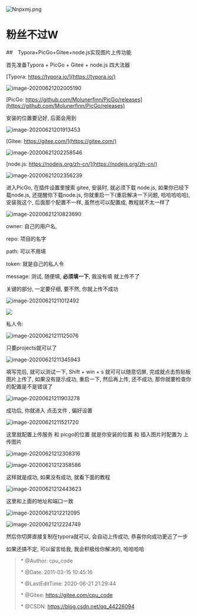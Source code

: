 

<img src="https://s1.ax1x.com/2020/06/18/Nnpxmj.png" alt="Nnpxmj.png" title="Nnpxmj.png" />

# 粉丝不过W

##　Typora+PicGo+Gitee+node.js实现图片上传功能

首先准备Typora + PicGo + Gitee + node.js 四大法器



[Typora: https://typora.io/](https://typora.io/)

![image-20200621202005190](https://gitee.com/cpu_code/picture_bed/raw/master/image-20200621202005190.png)



[PicGo: https://github.com/Molunerfinn/PicGo/releases](https://github.com/Molunerfinn/PicGo/releases)

安装的位置要记好,  后面会用到

![image-20200621201913453](https://gitee.com/cpu_code/picture_bed/raw/master/image-20200621201913453.png)



[Gitee: https://gitee.com/](https://gitee.com/)

![image-20200621202258546](https://gitee.com/cpu_code/picture_bed/raw/master/image-20200621202258546.png)



[node.js: https://nodejs.org/zh-cn/](https://nodejs.org/zh-cn/)

![image-20200621202356239](https://gitee.com/cpu_code/picture_bed/raw/master/image-20200621202356239.png)

进入PicGo,  在插件设置里搜索 gitee,  安装时,  就必须下载 node.js, 如果你已经下载node.js, 还提醒你下载node.js,  你就重启一下(重启解决一下问题, 哈哈哈哈哈),  安装我这个,  后面那个配置不一样,  虽然也可以配置成,  教程就不太一样了

![image-20200621210823690](https://gitee.com/cpu_code/picture_bed/raw/master//20200621210823.png)



owner:  自己的用户名,  

repo: 项目的名字

path:  可以不用填

token:  就是自己的私人令

message:  测试,  随便填, **必须填一下**,  我没有填 就上传不了

关键的部分,  一定要仔细,   要不然,  你就上传不成功

![image-20200621211012492](https://gitee.com/cpu_code/picture_bed/raw/master//20200621211012.png)

![](https://gitee.com/cpu_code/picture_bed/raw/master//20200621211716.png)

私人令:  

![image-20200621211125076](https://gitee.com/cpu_code/picture_bed/raw/master//20200621211125.png)

只要projects就可以了

![image-20200621211345943](https://gitee.com/cpu_code/picture_bed/raw/master//20200621211346.png)



填写完后,  就可以测试一下,  Shift + win + s 就可可以随意切屏,  完成就点击剪贴板图片上传了,  如果没有提示成功, 重启一下,  然后再上传,  还不成功,  那你就要检查你的配置是不是错误了

![image-20200621211903278](https://gitee.com/cpu_code/picture_bed/raw/master//20200621211903.png)



成功后, 你就进入  点击文件 ,  偏好设置

![image-20200621211521720](https://gitee.com/cpu_code/picture_bed/raw/master//20200621211521.png)

这里就配置上传服务 和 picgo的位置 就是你安装的位置 和  插入图片时配置为 上传图片

![image-20200621212308316](https://gitee.com/cpu_code/picture_bed/raw/master//20200621212308.png)

![image-20200621212358586](https://gitee.com/cpu_code/picture_bed/raw/master//20200621212358.png)

这样就是成功,  如果没有成功,  就看下面的教程

![image-20200621212443623](https://gitee.com/cpu_code/picture_bed/raw/master//20200621212443.png)

这里和上面的地址和端口一致

![image-20200621212212095](https://gitee.com/cpu_code/picture_bed/raw/master//20200621212212.png)

![image-20200621212224749](https://gitee.com/cpu_code/picture_bed/raw/master//20200621212224.png)

然后你切屏直接复制在typora就可以,  会自动上传成功,  恭喜你向成功更近了一步

如果还搞不定, 可以留言给我,  我会积极给你解决的,  哈哈哈哈

>    \* @Author: cpu_code
>
>    \* @Date: 2011-03-15 10:45:16
>
>    \* @LastEditTime: 2020-06-21 21:29:44
>
>    \* @Gitee: https://gitee.com/cpu_code
>
>    \* @CSDN: https://blog.csdn.net/qq_44226094